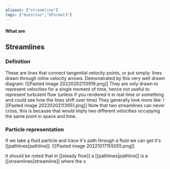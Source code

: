 ```yaml
---
aliases: ["streamline"]
tags: ["Question","QFormat3"]
---
```


#### What are
## Streamlines
### Definition
These are lines that connect tangential velocity points, or put simply: lines drawn through inline velocity arrows.
Demonstrated by this very well drawn diagram:
![[Pasted image 20220202113919.png]]
They are only drawn to represent velocities for a single moment of time, hence not useful to represent turbulent flow (unless if you rendered it in real time or something and could see how the lines shift over time)
They generally look more like:
![[Pasted image 20220202113951.png]]
Note that two streamlines can never cross, this is because that would imply two different velocities occupying the same point in space and time.

### Particle representation
If we take a fluid particle and trace it's path through a fluid we can get it's [[pathlines|pathline]]:
![[Pasted image 20221017155055.png]]

It should be noted that in [[steady flow]] a [[pathlines|pathline]] is a [[streamlines|streamline]] where the s